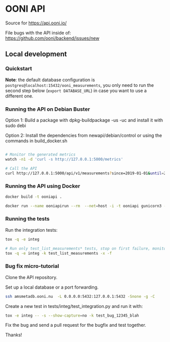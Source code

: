 # OONI API

Source for https://api.ooni.io/

File bugs with the API inside of: https://github.com/ooni/backend/issues/new

## Local development

### Quickstart

**Note**: the default database configuration is `postgres@localhost:15432/ooni_measurements`,
you only need to run the second step below (`export DATABASE_URL`) in case you want to use a different one.

### Running the API on Debian Buster

Option 1: Build a package with dpkg-buildpackage -us -uc and install it with sudo debi

Option 2: Install the dependencies from newapi/debian/control or using the commands in build_docker.sh

```bash

# Monitor the generated metrics
watch -n1 -d 'curl -s http://127.0.0.1:5000/metrics'

# Call the API
curl http://127.0.0.1:5000/api/v1/measurements?since=2019-01-01&until=2019-02-01&limit=1
```

### Running the API using Docker

```bash
docker build -t ooniapi .

docker run --name ooniapirun --rm  --net=host -i -t ooniapi gunicorn3 --reuse-port ooniapi.wsgi --statsd-host 127.0.0.1:8125
```

### Running the tests

Run the integration tests:

```bash
tox -q -e integ

# Run only test_list_measurements* tests, stop on first failure, monitor file changes and rerun failed tests
tox -q -e integ -k test_list_measurements -x -f
```

### Bug fix micro-tutorial

Clone the API repository.

Set up a local database or a port forwarding.

```bash
ssh amsmetadb.ooni.nu  -L 0.0.0.0:5432:127.0.0.1:5432 -Snone -g -C
```

Create a new test in tests/integ/test_integration.py and run it with:

```bash
tox -e integ -- -s --show-capture=no -k test_bug_12345_blah
```

Fix the bug and send a pull request for the bugfix and test together.

Thanks!

